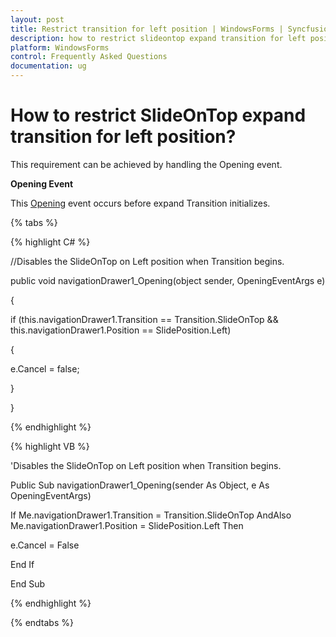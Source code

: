 ```yaml
---
layout: post
title: Restrict transition for left position | WindowsForms | Syncfusion
description: how to restrict slideontop expand transition for left position?
platform: WindowsForms
control: Frequently Asked Questions
documentation: ug
---
```


# How to restrict SlideOnTop expand transition for left position?

This requirement can be achieved by handling the Opening event.

**Opening Event**

This [Opening](https://help.syncfusion.com/cr/windowsforms/Syncfusion.Windows.Forms.Tools.NavigationDrawer.html) event occurs before expand Transition initializes.

{% tabs %}

{% highlight C# %}

//Disables the SlideOnTop on Left position when Transition begins.

public void navigationDrawer1_Opening(object sender, OpeningEventArgs e)

{        

if (this.navigationDrawer1.Transition == Transition.SlideOnTop && this.navigationDrawer1.Position == SlidePosition.Left)

{

e.Cancel = false;

}

}

{% endhighlight %}

{% highlight VB %}

'Disables the SlideOnTop on Left position when Transition begins.

Public Sub navigationDrawer1_Opening(sender As Object, e As OpeningEventArgs)

If Me.navigationDrawer1.Transition = Transition.SlideOnTop AndAlso Me.navigationDrawer1.Position = SlidePosition.Left Then

e.Cancel = False

End If

End Sub

{% endhighlight %}

{% endtabs %}

